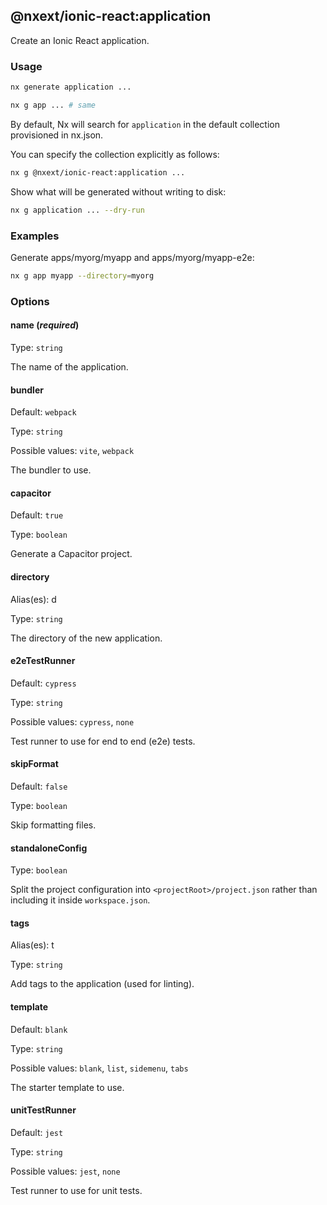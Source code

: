 ## @nxext/ionic-react:application

Create an Ionic React application.

### Usage

```bash
nx generate application ...
```

```bash
nx g app ... # same
```

By default, Nx will search for `application` in the default collection provisioned in nx.json.

You can specify the collection explicitly as follows:

```bash
nx g @nxext/ionic-react:application ...
```

Show what will be generated without writing to disk:

```bash
nx g application ... --dry-run
```

### Examples

Generate apps/myorg/myapp and apps/myorg/myapp-e2e:

```bash
nx g app myapp --directory=myorg
```

### Options

#### name (_**required**_)

Type: `string`

The name of the application.

#### bundler

Default: `webpack`

Type: `string`

Possible values: `vite`, `webpack`

The bundler to use.

#### capacitor

Default: `true`

Type: `boolean`

Generate a Capacitor project.

#### directory

Alias(es): d

Type: `string`

The directory of the new application.

#### e2eTestRunner

Default: `cypress`

Type: `string`

Possible values: `cypress`, `none`

Test runner to use for end to end (e2e) tests.

#### skipFormat

Default: `false`

Type: `boolean`

Skip formatting files.

#### standaloneConfig

Type: `boolean`

Split the project configuration into `<projectRoot>/project.json` rather than including it inside `workspace.json`.

#### tags

Alias(es): t

Type: `string`

Add tags to the application (used for linting).

#### template

Default: `blank`

Type: `string`

Possible values: `blank`, `list`, `sidemenu`, `tabs`

The starter template to use.

#### unitTestRunner

Default: `jest`

Type: `string`

Possible values: `jest`, `none`

Test runner to use for unit tests.
